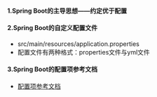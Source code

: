 #### 1.Spring Boot的主导思想——约定优于配置

#### 2.Spring Boot的自定义配置文件
* src/main/resources/application.properties
* 配置文件有两种格式：properties文件与yml文件

#### 3.Spring Boot的配置项参考文档
* <a href="https://docs.spring.io/spring-boot/docs/1.5.21.RELEASE/reference/htmlsingle/#common-application-properties" target="_blank">配置项参考文档</a>

